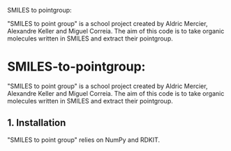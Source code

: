SMILES to pointgroup:

"SMILES to point group" is a school project created by Aldric Mercier, Alexandre Keller and Miguel Correia. The aim of this code is to take organic molecules written in SMILES and extract their pointgroup.



# SMILES-to-pointgroup: 

"SMILES to point group" is a school project created by Aldric Mercier, Alexandre Keller and Miguel Correia. The aim of this code is to take organic molecules written in SMILES and extract their pointgroup.


## 1. Installation
"SMILES to point group" relies on NumPy and RDKIT.


